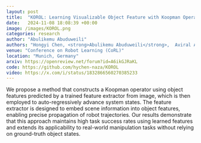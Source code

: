 ```yaml
---
layout: post
title:  "KOROL: Learning Visualizable Object Feature with Koopman Operator Rollout for Manipulation"
date:   2024-11-08 18:08:39 +00:00
image: /images/KOROL.png
categories: research
author: "Abulikemu Abuduweili"
authors: "Hongyi Chen, <strong>Abulikemu Abuduweili</strong>,  Aviral Agrawal, Yunhai Han, Harish Ravichandar, Changliu Liu, Jeffrey Ichnowski"
venue: "Conference on Robot Learning (CoRL)"
location: "Munich, Germany"
arxiv: https://openreview.net/forum?id=A6ikGJRaKL 
code: https://github.com/hychen-naza/KOROL 
video: https://x.com/i/status/1832866560270385233 
---
```



We propose a method that constructs a Koopman operator using object features predicted by a trained feature extractor from image, 
which is then employed to auto-regressively advance system states. The feature extractor is designed to embed scene information into object 
features, enabling precise propagation of robot trajectories. Our results demonstrate that this approach maintains high task success 
rates using learned features and extends its applicability to real-world manipulation tasks without relying on ground-truth object states.